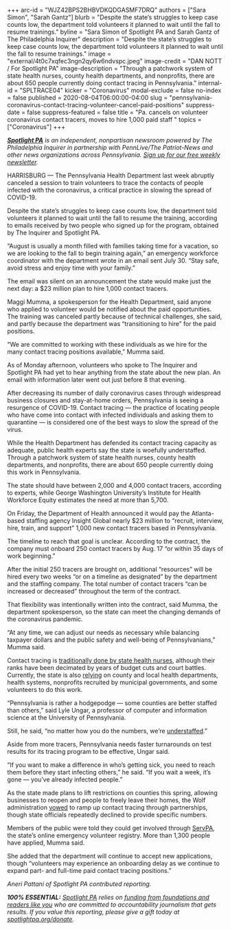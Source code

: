 +++
arc-id = "WJZ42BPS2BHBVDKQDGASMF7DRQ"
authors = ["Sara Simon", "Sarah Gantz"]
blurb = "Despite the state’s struggles to keep case counts low, the department told volunteers it planned to wait until the fall to resume trainings."
byline = "Sara Simon of Spotlight PA and Sarah Gantz of The Philadelphia Inquirer"
description = "Despite the state’s struggles to keep case counts low, the department told volunteers it planned to wait until the fall to resume trainings."
image = "external/4t0c7xqfec3ngn2qy6w6ndvspc.jpeg"
image-credit = "DAN NOTT / For Spotlight PA"
image-description = "Through a patchwork system of state health nurses, county health departments, and nonprofits, there are about 650 people currently doing contact tracing in Pennsylvania."
internal-id = "SPLTRACE04"
kicker = "Coronavirus"
modal-exclude = false
no-index = false
published = 2020-08-04T06:00:00-04:00
slug = "pennsylvania-coronavirus-contact-tracing-volunteer-cancel-paid-positions"
suppress-date = false
suppress-featured = false
title = "Pa. cancels on volunteer coronavirus contact tracers, moves to hire 1,000 paid staff  "
topics = ["Coronavirus"]
+++

<a href="https://www.spotlightpa.org/"><i><b>Spotlight PA</b></i></a><i> is an independent, nonpartisan newsroom powered by The Philadelphia Inquirer in partnership with PennLive/The Patriot-News and other news organizations across Pennsylvania. </i><a href="https://www.spotlightpa.org/newsletters"><i>Sign up for our free weekly newsletter</i></a><i>.</i>

HARRISBURG — The Pennsylvania Health Department last week abruptly canceled a session to train volunteers to trace the contacts of people infected with the coronavirus, a critical practice in slowing the spread of COVID-19.

Despite the state’s struggles to keep case counts low, the department told volunteers it planned to wait until the fall to resume the training, according to emails received by two people who signed up for the program, obtained by The Inquirer and Spotlight PA.

“August is usually a month filled with families taking time for a vacation, so we are looking to the fall to begin training again,” an emergency workforce coordinator with the department wrote in an email sent July 30. “Stay safe, avoid stress and enjoy time with your family.”

The email was silent on an announcement the state would make just the next day: a $23 million plan to hire 1,000 contact tracers.

Maggi Mumma, a spokesperson for the Health Department, said anyone who applied to volunteer would be notified about the paid opportunities. The training was canceled partly because of technical challenges, she said, and partly because the department was “transitioning to hire” for the paid positions.

"We are committed to working with these individuals as we hire for the many contact tracing positions available," Mumma said.

As of Monday afternoon, volunteers who spoke to The Inquirer and Spotlight PA had yet to hear anything from the state about the new plan. An email with information later went out just before 8 that evening.

<script src="https://www.spotlightpa.org/embed.js" async></script><div data-spl-embed-version="1" data-spl-src="https://www.spotlightpa.org/embeds/donate/"></div>


After decreasing its number of daily coronavirus cases through widespread business closures and stay-at-home orders, Pennsylvania is seeing a resurgence of COVID-19. Contact tracing — the practice of locating people who have come into contact with infected individuals and asking them to quarantine — is considered one of the best ways to slow the spread of the virus.

While the Health Department has defended its contact tracing capacity as adequate, public health experts say the state is woefully understaffed. Through a patchwork system of state health nurses, county health departments, and nonprofits, there are about 650 people currently doing this work in Pennsylvania.

The state should have between 2,000 and 4,000 contact tracers, according to experts, while George Washington University’s Institute for Health Workforce Equity estimates the need at more than 5,700.

On Friday, the Department of Health announced it would pay the Atlanta-based staffing agency Insight Global nearly $23 million to “recruit, interview, hire, train, and support” 1,000 new contact tracers based in Pennsylvania.

The timeline to reach that goal is unclear. According to the contract, the company must onboard 250 contact tracers by Aug. 17 “or within 35 days of work beginning.”

After the initial 250 tracers are brought on, additional “resources” will be hired every two weeks “or on a timeline as designated” by the department and the staffing company. The total number of contact tracers “can be increased or decreased” throughout the term of the contract.

That flexibility was intentionally written into the contract, said Mumma, the department spokesperson, so the state can meet the changing demands of the coronavirus pandemic.

“At any time, we can adjust our needs as necessary while balancing taxpayer dollars and the public safety and well-being of Pennsylvanians,” Mumma said.

Contact tracing is <a href="https://www.spotlightpa.org/news/2020/04/pennsylvania-coronavirus-investigation-contact-tracing-nurses-budget-cuts/">traditionally done by state health nurses</a>, although their ranks have been decimated by years of budget cuts and court battles. Currently, the state is also <a href="https://web.archive.org/20200811141021/https://www.health.pa.gov/topics/Documents/Diseases%20and%20Conditions/Contact%20Tracing%20June%202020%20Report.pdf">relying</a> on county and local health departments, health systems, nonprofits recruited by municipal governments, and some volunteers to do this work.

“Pennsylvania is rather a hodgepodge — some counties are better staffed than others,” said Lyle Ungar, a professor of computer and information science at the University of Pennsylvania.

Still, he said, “no matter how you do the numbers, we’re <a href="https://www.inquirer.com/opinion/commentary/contact-tracing-pennsylvania-coronavirus-philadelphia-20200707.html">understaffed</a>.”

Aside from more tracers, Pennsylvania needs faster turnarounds on test results for its tracing program to be effective, Ungar said.

“If you want to make a difference in who’s getting sick, you need to reach them before they start infecting others,” he said. “If you wait a week, it’s gone — you’ve already infected people.”

<script src="https://www.spotlightpa.org/embed.js" async></script><div data-spl-embed-version="1" data-spl-src="https://www.spotlightpa.org/embeds/newsletter/"></div>


As the state made plans to lift restrictions on counties this spring, allowing businesses to reopen and people to freely leave their homes, the Wolf administration <a href="https://www.spotlightpa.org/news/2020/05/pennsylvania-coronavirus-contact-tracing-plan-disease-tracking/">vowed</a> to ramp up contact tracing through partnerships, though state officials repeatedly declined to provide specific numbers.

Members of the public were told they could get involved through <a href="https://serv.pa.gov/">ServPA</a>, the state’s online emergency volunteer registry. More than 1,300 people have applied, Mumma said.

She added that the department will continue to accept new applications, though “volunteers may experience an onboarding delay as we continue to expand part- and full-time paid contact tracing positions.”

<i>Aneri Pattani of Spotlight PA contributed reporting.</i>

<i><b>100% ESSENTIAL:</b></i> <a href="https://www.spotlightpa.org/"><i>Spotlight PA</i></a><i> relies on </i><a href="https://www.spotlightpa.org/support"><i>funding from foundations and readers like you</i></a><i> who are committed to accountability journalism that gets results. If you value this reporting, please give a gift today at </i><a href="https://www.spotlightpa.org/donate"><i>spotlightpa.org/donate</i></a><i>.</i>

<script src="https://www.spotlightpa.org/embed.js" async></script><div data-spl-embed-version="1" data-spl-src="https://www.spotlightpa.org/embeds/tips/?tip_text=Do%20you%20have%20a%20tip%20about%20%3Cb%3Ehow%20Pa.'s%20government%20is%20responding%20to%20the%20coronavirus%3C%2Fb%3E%3F%20Tell%20us."></div>
